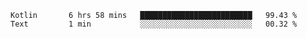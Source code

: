 <!--START_SECTION:waka-->
```text
Kotlin       6 hrs 58 mins   █████████████████████████   99.43 % 
Text         1 min           ░░░░░░░░░░░░░░░░░░░░░░░░░   00.32 % 
```
<!--END_SECTION:waka-->
